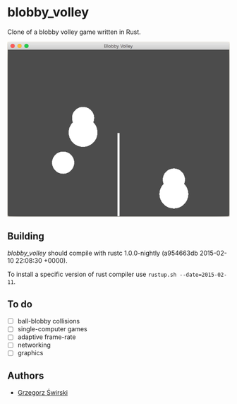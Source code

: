 blobby_volley
=============

Clone of a blobby volley game written in Rust.

<img src="https://raw.githubusercontent.com/gswirski/blobby_volley/master/doc/screenshot.png">

Building
--------

*blobby_volley* should compile with
rustc 1.0.0-nightly (a954663db 2015-02-10 22:08:30 +0000).

To install a specific version of rust compiler use `rustup.sh --date=2015-02-11`.

To do
-----

- [ ] ball-blobby collisions
- [ ] single-computer games
- [ ] adaptive frame-rate
- [ ] networking
- [ ] graphics

Authors
-------

* [Grzegorz Świrski](http://swirski.name)
